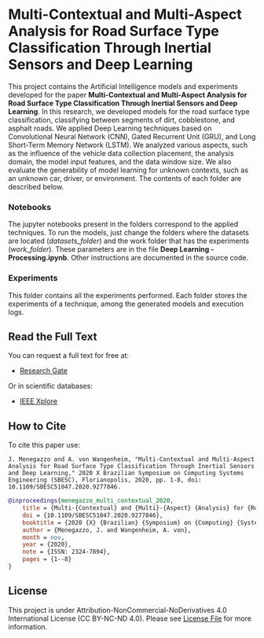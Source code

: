 # Multi-Contextual and Multi-Aspect Analysis for Road Surface Type Classification Through Inertial Sensors and Deep Learning

This project contains the Artificial Intelligence models and experiments developed for the paper **Multi-Contextual and Multi-Aspect Analysis for Road Surface Type Classification Through Inertial Sensors and Deep Learning**. In this research, we developed models for the road surface type classification, classifying between segments of dirt, cobblestone, and asphalt roads. We applied Deep Learning techniques based on Convolutional Neural Network (CNN), Gated Recurrent Unit (GRU), and Long Short-Term Memory Network (LSTM). We analyzed various aspects, such as the influence of the vehicle data collection placement, the analysis domain, the model input features, and the data window size. We also evaluate the generability of model learning for unknown contexts, such as an unknown car, driver, or environment. The contents of each folder are described below.

### Notebooks

The jupyter notebooks present in the folders correspond to the applied techniques. To run the models, just change the folders where the datasets are located (*datasets_folder*) and the work folder that has the experiments (*work_folder*).  These parameters are in the file **Deep Learning - Processing.ipynb**. Other instructions are documented in the source code.

### Experiments

This folder contains all the experiments performed. Each folder stores the experiments of a technique, among the generated models and execution logs.

## Read the Full Text

You can request a full text for free at: 

* [Research Gate](https://www.researchgate.net/publication/346740048_Multi-Contextual_and_Multi-Aspect_Analysis_for_Road_Surface_Type_Classification_Through_Inertial_Sensors_and_Deep_Learning)

Or in scientific databases:

* [IEEE Xplore](https://ieeexplore.ieee.org/document/9277846)

## How to Cite

To cite this paper use:

```
J. Menegazzo and A. von Wangenheim, "Multi-Contextual and Multi-Aspect Analysis for Road Surface Type Classification Through Inertial Sensors and Deep Learning," 2020 X Brazilian Symposium on Computing Systems Engineering (SBESC), Florianopolis, 2020, pp. 1-8, doi: 10.1109/SBESC51047.2020.9277846.
```

```bibtex
@inproceedings{menegazzo_multi_contextual_2020,
	title = {Multi-{Contextual} and {Multi}-{Aspect} {Analysis} for {Road} {Surface} {Type} {Classification} {Through} {Inertial} {Sensors} and {Deep} {Learning}},
	doi = {10.1109/SBESC51047.2020.9277846},
	booktitle = {2020 {X} {Brazilian} {Symposium} on {Computing} {Systems} {Engineering} ({SBESC})},
	author = {Menegazzo, J. and Wangenheim, A. von},
	month = nov,
	year = {2020},
	note = {ISSN: 2324-7894},
	pages = {1--8}
}
```

## License

This project is under Attribution-NonCommercial-NoDerivatives 4.0 International License (CC BY-NC-ND 4.0). Please see [License File](LICENSE.txt) for more information.